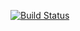 [![Build Status](https://travis-ci.com/jb255/electronique.svg?token=q2S96ySaNvqWCnFGoWGd&branch=spajeo&adjivas)](https://travis-ci.com/jb255/electronique)
